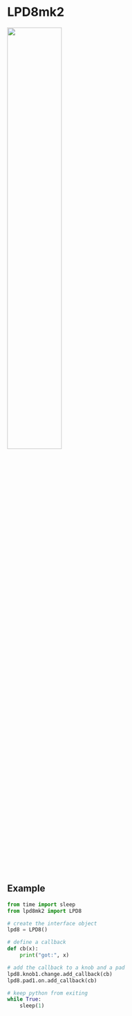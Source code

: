 # LPD8mk2

<img src="https://d1jtxvnvoxswj8.cloudfront.net/wysiwyg/akai-pro/pdp/lpd8mk2/LPD8_II_RGB_angle_right_web.png" width=50%>


## Example

```python
from time import sleep
from lpd8mk2 import LPD8

# create the interface object
lpd8 = LPD8()

# define a callback
def cb(x):
    print("got:", x)

# add the callback to a knob and a pad
lpd8.knob1.change.add_callback(cb)
lpd8.pad1.on.add_callback(cb)

# keep python from exiting
while True:
    sleep(1)
```
